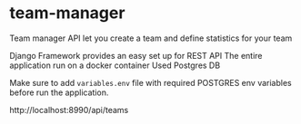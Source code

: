 # team-manager

Team manager API let you create a team and define statistics for your team

Django Framework provides an easy set up for REST API
The entire application run on a docker container 
Used Postgres DB 

Make sure to add `variables.env` file with required POSTGRES env variables before run the application.

http://localhost:8990/api/teams 